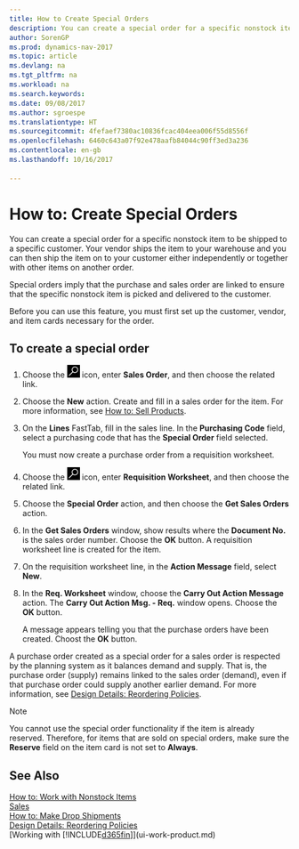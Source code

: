 ```yaml
---
title: How to Create Special Orders
description: You can create a special order for a specific nonstock item to be shipped to a specific customer. Your vendor ships the item to your warehouse and you can then ship the item on to your customer either independently or together with other items on another order.
author: SorenGP
ms.prod: dynamics-nav-2017
ms.topic: article
ms.devlang: na
ms.tgt_pltfrm: na
ms.workload: na
ms.search.keywords: 
ms.date: 09/08/2017
ms.author: sgroespe
ms.translationtype: HT
ms.sourcegitcommit: 4fefaef7380ac10836fcac404eea006f55d8556f
ms.openlocfilehash: 6460c643a07f92e478aafb84044c90ff3ed3a236
ms.contentlocale: en-gb
ms.lasthandoff: 10/16/2017

---
```

# <a name="how-to-create-special-orders"></a>How to: Create Special Orders
You can create a special order for a specific nonstock item to be shipped to a specific customer. Your vendor ships the item to your warehouse and you can then ship the item on to your customer either independently or together with other items on another order.  

Special orders imply that the purchase and sales order are linked to ensure that the specific nonstock item is picked and delivered to the customer.  

Before you can use this feature, you must first set up the customer, vendor, and item cards necessary for the order.  

## <a name="to-create-a-special-order"></a>To create a special order  
1.  Choose the ![Search for Page or Report](media/ui-search/search_small.png "Search for Page or Report icon") icon, enter **Sales Order**, and then choose the related link.  
2. Choose the **New** action. Create and fill in a  sales order for the item. For more information, see [How to: Sell Products](sales-how-sell-products.md).
3.  On the **Lines** FastTab, fill in the sales line. In the **Purchasing Code** field, select a purchasing code that has the **Special Order** field selected.

    You must now create a purchase order from a requisition worksheet.  
4. Choose the ![Search for Page or Report](media/ui-search/search_small.png "Search for Page or Report icon") icon, enter **Requisition Worksheet**, and then choose the related link.  
5. Choose the **Special Order** action, and then choose the **Get Sales Orders** action.  
6.  In the **Get Sales Orders** window, show results where the **Document No.** is the sales order number. Choose the **OK** button. A requisition worksheet line is created for the item.  
7.  On the requisition worksheet line, in the **Action Message** field, select **New**.  
8.  In the **Req. Worksheet** window, choose the **Carry Out Action Message** action. The **Carry Out Action Msg. - Req.** window opens. Choose the **OK** button.  

    A message appears telling you that the purchase orders have been created. Choost the **OK** button.  

A purchase order created as a special order for a sales order is respected by the planning system as it balances demand and supply. That is, the purchase order (supply) remains linked to the sales order (demand), even if that purchase order could supply another earlier demand. For more information, see [Design Details: Reordering Policies](design-details-reservation-order-tracking-and-action-messaging.md).  

> [!NOTE]  
>  You cannot use the special order functionality if the item is already reserved. Therefore, for items that are sold on special orders, make sure the **Reserve** field on the item card is not set to **Always**.  

## <a name="see-also"></a>See Also  
[How to: Work with Nonstock Items](inventory-how-work-nonstock-items.md)  
[Sales](sales-manage-sales.md)  
[How to: Make Drop Shipments](sales-how-drop-shipment.md)   
[Design Details: Reordering Policies](design-details-reservation-order-tracking-and-action-messaging.md)  
[Working with [!INCLUDE[d365fin](includes/d365fin_md.md)]](ui-work-product.md)

